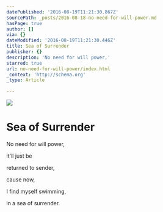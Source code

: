 ```yaml
---
datePublished: '2016-08-19T11:21:30.867Z'
sourcePath: _posts/2016-08-18-no-need-for-will-power.md
hasPage: true
author: []
via: {}
dateModified: '2016-08-19T11:21:30.446Z'
title: Sea of Surrender
publisher: {}
description: 'No need for will power,'
starred: true
url: no-need-for-will-power/index.html
_context: 'http://schema.org'
_type: Article

---
```

![](https://the-grid-user-content.s3-us-west-2.amazonaws.com/b0683a57-3a42-48ec-8ff4-2c788cd58d07.jpg)

# Sea of Surrender

No need for will power,

it'll just be

returned to sender,

cause now,

I find myself swimming,

in a sea of surrender.